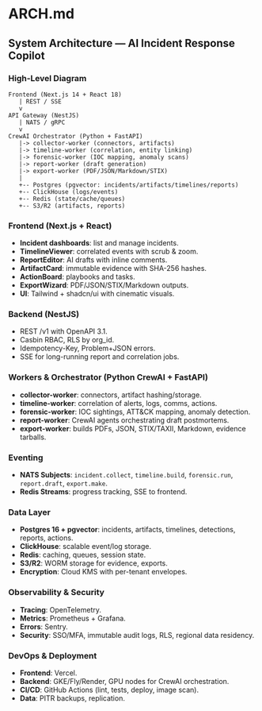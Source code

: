 # ARCH.md

## System Architecture — AI Incident Response Copilot

### High-Level Diagram
```
Frontend (Next.js 14 + React 18)
   | REST / SSE
   v
API Gateway (NestJS)
   | NATS / gRPC
   v
CrewAI Orchestrator (Python + FastAPI)
   |-> collector-worker (connectors, artifacts)
   |-> timeline-worker (correlation, entity linking)
   |-> forensic-worker (IOC mapping, anomaly scans)
   |-> report-worker (draft generation)
   |-> export-worker (PDF/JSON/Markdown/STIX)
   |
   +-- Postgres (pgvector: incidents/artifacts/timelines/reports)
   +-- ClickHouse (logs/events)
   +-- Redis (state/cache/queues)
   +-- S3/R2 (artifacts, reports)
```

### Frontend (Next.js + React)
- **Incident dashboards**: list and manage incidents.  
- **TimelineViewer**: correlated events with scrub & zoom.  
- **ReportEditor**: AI drafts with inline comments.  
- **ArtifactCard**: immutable evidence with SHA-256 hashes.  
- **ActionBoard**: playbooks and tasks.  
- **ExportWizard**: PDF/JSON/STIX/Markdown outputs.  
- **UI**: Tailwind + shadcn/ui with cinematic visuals.  

### Backend (NestJS)
- REST /v1 with OpenAPI 3.1.  
- Casbin RBAC, RLS by org_id.  
- Idempotency-Key, Problem+JSON errors.  
- SSE for long-running report and correlation jobs.  

### Workers & Orchestrator (Python CrewAI + FastAPI)
- **collector-worker**: connectors, artifact hashing/storage.  
- **timeline-worker**: correlation of alerts, logs, comms, actions.  
- **forensic-worker**: IOC sightings, ATT&CK mapping, anomaly detection.  
- **report-worker**: CrewAI agents orchestrating draft postmortems.  
- **export-worker**: builds PDFs, JSON, STIX/TAXII, Markdown, evidence tarballs.  

### Eventing
- **NATS Subjects**: `incident.collect`, `timeline.build`, `forensic.run`, `report.draft`, `export.make`.  
- **Redis Streams**: progress tracking, SSE to frontend.  

### Data Layer
- **Postgres 16 + pgvector**: incidents, artifacts, timelines, detections, reports, actions.  
- **ClickHouse**: scalable event/log storage.  
- **Redis**: caching, queues, session state.  
- **S3/R2**: WORM storage for evidence, exports.  
- **Encryption**: Cloud KMS with per-tenant envelopes.  

### Observability & Security
- **Tracing**: OpenTelemetry.  
- **Metrics**: Prometheus + Grafana.  
- **Errors**: Sentry.  
- **Security**: SSO/MFA, immutable audit logs, RLS, regional data residency.  

### DevOps & Deployment
- **Frontend**: Vercel.  
- **Backend**: GKE/Fly/Render, GPU nodes for CrewAI orchestration.  
- **CI/CD**: GitHub Actions (lint, tests, deploy, image scan).  
- **Data**: PITR backups, replication.  
